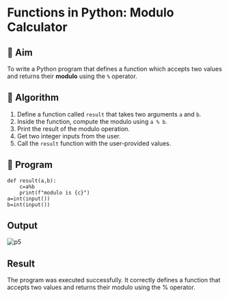 # Functions in Python: Modulo Calculator

## 🎯 Aim
To write a Python program that defines a function which accepts two values and returns their **modulo** using the `%` operator.

## 🧠 Algorithm
1. Define a function called `result` that takes two arguments `a` and `b`.
2. Inside the function, compute the modulo using `a % b`.
3. Print the result of the modulo operation.
4. Get two integer inputs from the user.
5. Call the `result` function with the user-provided values.

## 🧾 Program
```
def result(a,b):
    c=a%b
    print(f"modulo is {c}")
a=int(input())
b=int(input())
```
## Output
![p5](https://github.com/user-attachments/assets/5dde10fe-1540-4c3e-8dfb-a47294dc06cc)

## Result
The program was executed successfully. It correctly defines a function that accepts two values and returns their modulo using the % operator.

